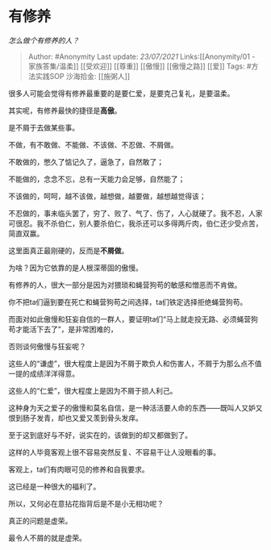 # 有修养
*怎么做个有修养的人？*

> Author: #Anonymity
> Last update: *23/07/2021*
> Links:[[Anonymity/01 - 家族答集/温柔]] [[受欢迎]] [[尊重]] [[傲慢]] [[傲慢之路]] [[爱]]
> Tags:    #方法实践SOP
> 沙海拾金: [[施粥人]]

很多人可能会觉得有修养最重要的是要仁爱，是要克己复礼，是要温柔。

其实呢，有修养最快的捷径是**高傲**。

是不屑于去做某些事。

不做，有不敢做、不能做、不该做、不忍做、不屑做。

不敢做的，憋久了惦记久了，逼急了，自然敢了；

不能做的，念念不忘，总有一天能力会足够，自然能了；

不该做的，呵呵，越不该做，越想做，越要做，越想越觉得该；

不忍做的，事未临头罢了，穷了、败了、气了、伤了，人心就硬了。我不忍，人家可很忍。我不杀伯仁，别人要杀伯仁，我杀还可以多得两斤肉，伯仁还少受点苦，简直双赢。

这里面真正最刚硬的，反而是**不屑做**。

为啥？因为它依靠的是人根深蒂固的傲慢。

有修养的人，很大一部分是因为对猥琐和蝇营狗苟的敏感和憎恶而不肯做。

你不把ta们逼到要在死亡和蝇营狗苟之间选择，ta们铁定选择拒绝蝇营狗苟。

而面对如此傲慢和狂妄自信的一群人，要证明ta们“马上就走投无路、必须蝇营狗苟才能活下去了”，是非常困难的，

否则谈何傲慢与狂妄呢？

这些人的“谦虚”，很大程度上是因为不屑于欺负人和伤害人，不屑于为那么点不值一提的成绩洋洋得意。

这些人的“仁爱”，很大程度上是因为不屑于损人利己。

这种身为天之爱子的傲慢和莫名自信，是一种活活要人命的东西——既叫人又妒又恨到肠子发青，却也又爱又羡到骨头发痒。

至于这到底好与不好，说实在的，该做到的却又都做到了。

这样的人毕竟客观上很不容易突然反复、不容易干让人没眼看的事。

客观上，ta们有肉眼可见的修养和自我要求。

这已经是一种很大的福利了。

所以，又何必在意拈花指背后是不是小无相功呢？

真正的问题是虚荣。

最令人不屑的就是虚荣。


